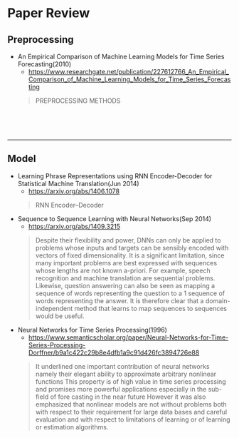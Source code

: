 # Paper Review
## Preprocessing

- An Empirical Comparison of Machine Learning Models for Time Series Forecasting(2010)
  - https://www.researchgate.net/publication/227612766_An_Empirical_Comparison_of_Machine_Learning_Models_for_Time_Series_Forecasting
  > PREPROCESSING METHODS

<br><br><br>

---

## Model

- Learning Phrase Representations using RNN Encoder-Decoder for Statistical Machine Translation(Jun 2014)
  - https://arxiv.org/abs/1406.1078
  > RNN Encoder–Decoder
- Sequence to Sequence Learning with Neural Networks(Sep 2014)
  - https://arxiv.org/abs/1409.3215
  > Despite their flexibility and power, DNNs can only be applied to problems whose inputs and targets can be sensibly encoded with vectors of fixed dimensionality. It is a significant limitation, since many important problems are best expressed with sequences whose lengths are not known a-priori. For example, speech recognition and machine translation are sequential problems. Likewise, question answering can also be seen as mapping a sequence of words representing the question to a 1 sequence of words representing the answer. It is therefore clear that a domain-independent method that learns to map sequences to sequences would be useful.
- Neural Networks for Time Series Processing(1996)
  - https://www.semanticscholar.org/paper/Neural-Networks-for-Time-Series-Processing-Dorffner/b9a1c422c29b8e4dfb1a9c91d426fc3894726e88
  > It underlined one important contribution of neural networks namely their elegant ability to approximate arbitrary nonlinear functions This property is of high value in time series processing and promises more powerful applications especially in the sub-field of fore casting in the near future However it was also emphasized that nonlinear models are not without problems both with respect to their requirement for large data bases and careful evaluation and with respect to limitations of learning or of learning or estimation algorithms.
